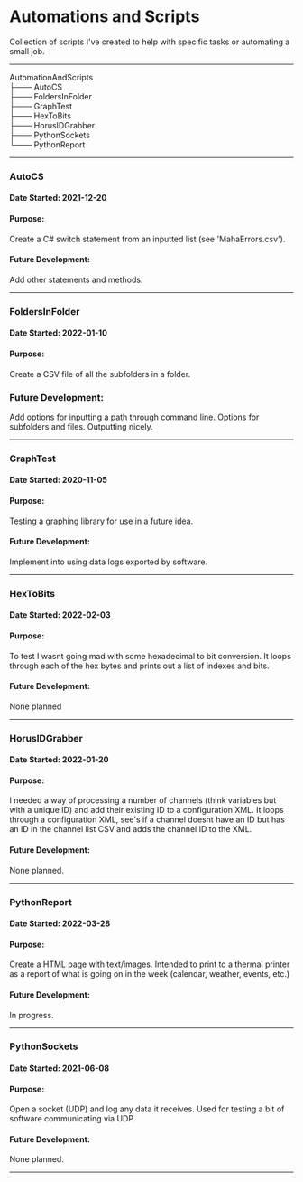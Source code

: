 # Automations and Scripts
Collection of scripts I've created to help with specific tasks or automating a small job.

---

AutomationAndScripts<br>
├─── AutoCS<br>
├─── FoldersInFolder<br>
├─── GraphTest<br>
├─── HexToBits<br>
├─── HorusIDGrabber<br>
├─── PythonSockets<br>
└─── PythonReport<br>

---

### AutoCS
#### Date Started:   2021-12-20
#### Purpose:
Create a C# switch statement from an inputted list (see 'MahaErrors.csv').
#### Future Development:
Add other statements and methods.

---

### FoldersInFolder
#### Date Started:   2022-01-10
#### Purpose:
Create a CSV file of all the subfolders in a folder.
### Future Development:
Add options for inputting a path through command line.
Options for subfolders and files.
Outputting nicely.

---

### GraphTest
#### Date Started:   2020-11-05
#### Purpose:
Testing a graphing library for use in a future idea.
#### Future Development:
Implement into using data logs exported by software.

---

### HexToBits
#### Date Started:   2022-02-03
#### Purpose:
To test I wasnt going mad with some hexadecimal to bit conversion. It loops through each of the hex bytes and prints out a list of indexes and bits.
#### Future Development:
None planned

---

### HorusIDGrabber
#### Date Started:   2022-01-20
#### Purpose:
I needed a way of processing a number of channels (think variables but with a unique ID) and add their existing ID to a configuration XML.
It loops through a configuration XML, see's if a channel doesnt have an ID but has an ID in the channel list CSV and adds the channel ID to the XML.
#### Future Development:
None planned.

---

### PythonReport
#### Date Started:   2022-03-28
#### Purpose:
Create a HTML page with text/images. Intended to print to a thermal printer as a report of what is going on in the week (calendar, weather, events, etc.)
#### Future Development:
In progress.

---

### PythonSockets
#### Date Started:   2021-06-08
#### Purpose:
Open a socket (UDP) and log any data it receives.
Used for testing a bit of software communicating via UDP.
#### Future Development:
None planned.

---

